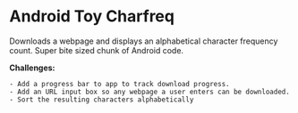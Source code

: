 Android Toy Charfreq
====================

Downloads a webpage and displays an alphabetical character frequency count. Super bite sized chunk of Android code. 

**Challenges:**

	- Add a progress bar to app to track download progress.
	- Add an URL input box so any webpage a user enters can be downloaded.
	- Sort the resulting characters alphabetically